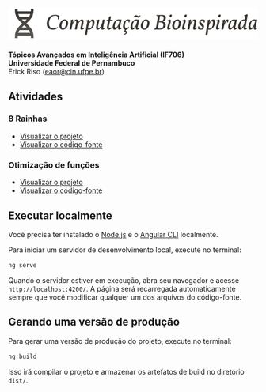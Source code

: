 ## ![Computação Bioinspirada](/public/assets/elements/logo.svg)

**Tópicos Avançados em Inteligência Artificial (IF706)**  
**Universidade Federal de Pernambuco**  
Erick Riso (<eaor@cin.ufpe.br>)

## Atividades

### 8 Rainhas

- [Visualizar o projeto](https://bioinspirada.riso.dev/eight-queens)
- [Visualizar o código-fonte](src/app/projects/eight-queens/)

### Otimização de funções

- [Visualizar o projeto](https://bioinspirada.riso.dev/functions-optimization)
- [Visualizar o código-fonte](src/app/projects/functions-optimization/)

## Executar localmente

Você precisa ter instalado o [Node.js](https://nodejs.org/) e o [Angular CLI](https://angular.dev/tools/cli) localmente.

Para iniciar um servidor de desenvolvimento local, execute no terminal:

```bash
ng serve
```

Quando o servidor estiver em execução, abra seu navegador e acesse `http://localhost:4200/`. A página será recarregada automaticamente sempre que você modificar qualquer um dos arquivos do código-fonte.

## Gerando uma versão de produção

Para gerar uma versão de produção do projeto, execute no terminal:

```bash
ng build
```

Isso irá compilar o projeto e armazenar os artefatos de build no diretório `dist/`.
